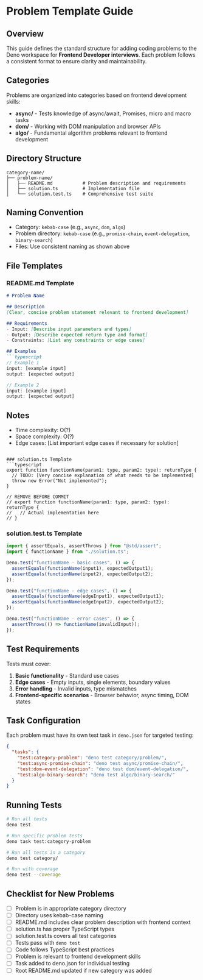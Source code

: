 # Problem Template Guide

## Overview
This guide defines the standard structure for adding coding problems to the Deno workspace for **Frontend Developer interviews**. Each problem follows a consistent format to ensure clarity and maintainability.

## Categories
Problems are organized into categories based on frontend development skills:

- **async/** - Tests knowledge of async/await, Promises, micro and macro tasks
- **dom/** - Working with DOM manipulation and browser APIs
- **algo/** - Fundamental algorithm problems relevant to frontend development

## Directory Structure
```
category-name/
├── problem-name/
│   ├── README.md           # Problem description and requirements
│   ├── solution.ts         # Implementation file
│   └── solution.test.ts    # Comprehensive test suite
```

## Naming Convention
- Category: `kebab-case` (e.g., `async`, `dom`, `algo`)
- Problem directory: `kebab-case` (e.g., `promise-chain`, `event-delegation`, `binary-search`)
- Files: Use consistent naming as shown above

## File Templates

### README.md Template
```markdown
# Problem Name

## Description
[Clear, concise problem statement relevant to frontend development]

## Requirements
- Input: [Describe input parameters and types]
- Output: [Describe expected return type and format]
- Constraints: [List any constraints or edge cases]

## Examples
```typescript
// Example 1
input: [example input]
output: [expected output]

// Example 2
input: [example input]
output: [expected output]
```

## Notes
- Time complexity: O(?)
- Space complexity: O(?)
- Edge cases: [List important edge cases if necessary for solution]
```

### solution.ts Template
```typescript
export function functionName(param1: type, param2: type): returnType {
  // TODO: [Very concise explanation of what needs to be implemented]
  throw new Error("Not implemented");
}

// REMOVE BEFORE COMMIT
// export function functionName(param1: type, param2: type): returnType {
//   // Actual implementation here
// }
```

### solution.test.ts Template
```typescript
import { assertEquals, assertThrows } from "@std/assert";
import { functionName } from "./solution.ts";

Deno.test("functionName - basic cases", () => {
  assertEquals(functionName(input1), expectedOutput1);
  assertEquals(functionName(input2), expectedOutput2);
});

Deno.test("functionName - edge cases", () => {
  assertEquals(functionName(edgeInput1), expectedOutput1);
  assertEquals(functionName(edgeInput2), expectedOutput2);
});

Deno.test("functionName - error cases", () => {
  assertThrows(() => functionName(invalidInput));
});
```

## Test Requirements
Tests must cover:
1. **Basic functionality** - Standard use cases
2. **Edge cases** - Empty inputs, single elements, boundary values
3. **Error handling** - Invalid inputs, type mismatches
4. **Frontend-specific scenarios** - Browser behavior, async timing, DOM states

## Task Configuration
Each problem must have its own test task in `deno.json` for targeted testing:

```json
{
  "tasks": {
    "test:category-problem": "deno test category/problem/",
    "test:async-promise-chain": "deno test async/promise-chain/",
    "test:dom-event-delegation": "deno test dom/event-delegation/",
    "test:algo-binary-search": "deno test algo/binary-search/"
  }
}
```

## Running Tests
```bash
# Run all tests
deno test

# Run specific problem tests
deno task test:category-problem

# Run all tests in a category
deno test category/

# Run with coverage
deno test --coverage
```

## Checklist for New Problems
- [ ] Problem is in appropriate category directory
- [ ] Directory uses kebab-case naming
- [ ] README.md includes clear problem description with frontend context
- [ ] solution.ts has proper TypeScript types
- [ ] solution.test.ts covers all test categories
- [ ] Tests pass with `deno test`
- [ ] Code follows TypeScript best practices
- [ ] Problem is relevant to frontend development skills
- [ ] Task added to deno.json for individual testing
- [ ] Root README.md updated if new category was added
